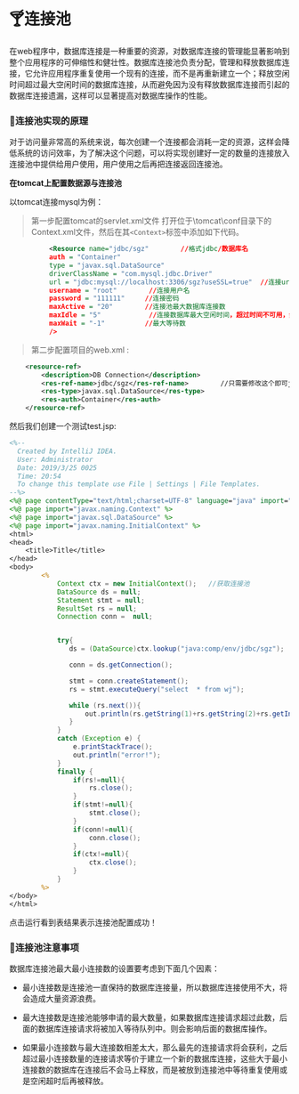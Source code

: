 # 	:cocktail:连接池 #

在web程序中，数据库连接是一种重要的资源，对数据库连接的管理能显著影响到整个应用程序的可伸缩性和健壮性。数据库连接池负责分配，管理和释放数据库连接，它允许应用程序重复使用一个现有的连接，而不是再重新建立一个；释放空闲时间超过最大空闲时间的数据库连接，从而避免因为没有释放数据库连接而引起的数据库连接遗漏，这样可以显著提高对数据库操作的性能。

### :tropical_drink:连接池实现的原理 ###

对于访问量非常高的系统来说，每次创建一个连接都会消耗一定的资源，这样会降低系统的访问效率，为了解决这个问题，可以将实现创建好一定的数量的连接放入连接池中提供给用户使用，用户使用之后再把连接返回连接池。

**在tomcat上配置数据源与连接池**

以tomcat连接mysql为例：

>第一步配置tomcat的servlet.xml文件 打开位于\tomcat\conf目录下的Context.xml文件，然后在其`<Context>`标签中添加如下代码。

```xml
          <Resource name="jdbc/sgz"        //格式jdbc/数据库名
          auth = "Container"               
          type = "javax.sql.DataSource"
          driverClassName = "com.mysql.jdbc.Driver" 
          url = "jdbc:mysql://localhost:3306/sgz?useSSL=true"  //连接url
          username = "root"        //连接用户名
          password = "111111"     //连接密码
          maxActive = "20"        //连接池最大数据库连接数
          maxIdle = "5"            //连接数据库最大空闲时间，超过时间不可用，然后被释放，0表示没有限制
          maxWait = "-1"          //最大等待数
          />
```

>第二步配置项目的web.xml :

```xml
    <resource-ref>
        <description>DB Connection</description>
        <res-ref-name>jdbc/sgz</res-ref-name>        //只需要修改这个即可jdbc/你的数据库名称
        <res-type>javax.sql.DataSource</res-type>
        <res-auth>Container</res-auth>
    </resource-ref>
```

然后我们创建一个测试test.jsp:

```jsp
<%--
  Created by IntelliJ IDEA.
  User: Administrator
  Date: 2019/3/25 0025
  Time: 20:54
  To change this template use File | Settings | File Templates.
--%>
<%@ page contentType="text/html;charset=UTF-8" language="java" import="java.sql.*"  %>
<%@ page import="javax.naming.Context" %>
<%@ page import="javax.sql.DataSource" %>
<%@ page import="javax.naming.InitialContext" %>
<html>
<head>
    <title>Title</title>
</head>
<body>
        <%
            Context ctx = new InitialContext();   //获取连接池
            DataSource ds = null;
            Statement stmt = null;
            ResultSet rs = null;
            Connection conn =  null;


            try{
               ds = (DataSource)ctx.lookup("java:comp/env/jdbc/sgz");   //格式java:comp/env/jdbc/你的数据库名称

               conn = ds.getConnection();

               stmt = conn.createStatement();
               rs = stmt.executeQuery("select  * from wj");

               while (rs.next()){
                   out.println(rs.getString(1)+rs.getString(2)+rs.getInt(3)+rs.getInt(4)+rs.getInt(5)+rs.getInt(6)+"<br>");
               }
            }
            catch (Exception e) {
                e.printStackTrace();
                out.println("error!");
            }
            finally {
                if(rs!=null){
                    rs.close();
                }
                if(stmt!=null){
                    stmt.close();
                }
                if(conn!=null){
                    conn.close();
                }
                if(ctx!=null){
                    ctx.close();
                }
            }
        %>
</body>
</html>
```

点击运行看到表结果表示连接池配置成功！

### :tropical_drink:连接池注意事项 ###

数据库连接池最大最小连接数的设置要考虑到下面几个因素：

 * 最小连接数是连接池一直保持的数据库连接量，所以数据库连接使用不大，将会造成大量资源浪费。

 * 最大连接数是连接池能够申请的最大数量，如果数据库连接请求超过此数，后面的数据库连接请求将被加入等待队列中。则会影响后面的数据库操作。
 
 * 如果最小连接数与最大连接数相差太大，那么最先的连接请求将会获利，之后超过最小连接数量的连接请求等价于建立一个新的数据库连接，这些大于最小连接数的数据库在连接后不会马上释放，而是被放到连接池中等待重复使用或是空闲超时后再被释放。
 
 



